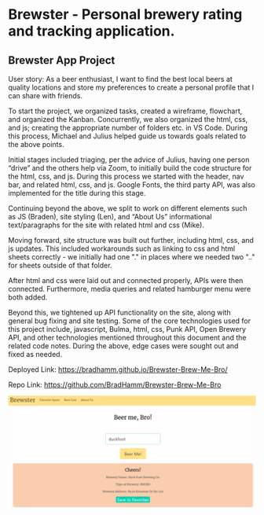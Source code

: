 # Brewster - Personal brewery rating and tracking application.

## Brewster App Project

User story: As a beer enthusiast, I want to find the best local beers at quality locations and store my preferences to create a personal profile that I can share with friends.

To start the project, we organized tasks, created a wireframe, flowchart, and organized the Kanban. Concurrently, we also organized the html, css, and js; creating the appropriate number of folders etc. in VS Code. During this process, Michael and Julius helped guide us towards goals related to the above points.

Initial stages included triaging, per the advice of Julius, having one person “drive” and the others help via Zoom, to initially build the code structure for the html, css, and js. During this process we started with the header, nav bar, and related html, css, and js. Google Fonts, the third party API, was also implemented for the title during this stage.

Continuing beyond the above, we split to work on different elements such as JS (Braden), site styling (Len), and “About Us” informational text/paragraphs for the site with related html and css (Mike).

Moving forward, site structure was built out further, including html, css, and js updates. This included workarounds such as linking to css and html sheets correctly - we initially had one "." in places where we needed two ".." for sheets outside of that folder.

After html and css were laid out and connected properly, APIs were then connected. Furthermore, media queries and related hamburger menu were both added.

Beyond this, we tightened up API functionality on the site, along with general bug fixing and site testing. Some of the core technologies used for this project include, javascript, Bulma, html, css, Punk API, Open Brewery API, and other technologies mentioned throughout this document and the related code notes. During the above, edge cases were sought out and fixed as needed.

Deployed Link: https://bradhamm.github.io/Brewster-Brew-Me-Bro/ 

Repo Link: https://github.com/BradHamm/Brewster-Brew-Me-Bro

![Alt text](screenshot.png "screenshot")



